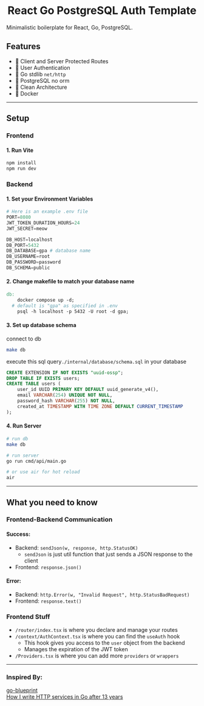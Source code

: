 <p align="center">
<h1 align="center">React Go PostgreSQL Auth Template</h1>
</p>

Minimalistic boilerplate for React, Go, PostgreSQL.

## Features

- 🚀 Client and Server Protected Routes
- 🚀 User Authentication
- 🚀 Go stdlib `net/http`
- 🚀 PostgreSQL no orm
- 🚀 Clean Architecture
- 🚀 Docker

---

## Setup

### Frontend

#### 1. Run Vite

```bash
npm install
npm run dev
```

### Backend

#### 1. Set your Environment Variables

```py
# Here is an example .env file
PORT=8080
JWT_TOKEN_DURATION_HOURS=24
JWT_SECRET=meow

DB_HOST=localhost
DB_PORT=5432
DB_DATABASE=gpa # database name
DB_USERNAME=root
DB_PASSWORD=password
DB_SCHEMA=public
```

#### 2. Change makefile to match your database name

```makefile
db:
	docker compose up -d;
  # default is "gpa" as specified in .env
	psql -h localhost -p 5432 -U root -d gpa;

```

#### 3. Set up database schema

connect to db

```bash
make db
```

execute this sql query`./internal/database/schema.sql` in your database

```sql
CREATE EXTENSION IF NOT EXISTS "uuid-ossp";
DROP TABLE IF EXISTS users;
CREATE TABLE users (
    user_id UUID PRIMARY KEY DEFAULT uuid_generate_v4(),
    email VARCHAR(254) UNIQUE NOT NULL,
    password_hash VARCHAR(255) NOT NULL,
    created_at TIMESTAMP WITH TIME ZONE DEFAULT CURRENT_TIMESTAMP
);

```

#### 4. Run Server

```bash
# run db
make db

# run server
go run cmd/api/main.go

# or use air for hot reload
air
```

---

## What you need to know

### Frontend-Backend Communication

#### Success:

- Backend: `sendJson(w, response, http.StatusOK)`
  - `sendJson` is just util function that just sends a JSON response to the client
- Frontend: `response.json()`

#### Error:

- Backend: `http.Error(w, "Invalid Request", http.StatusBadRequest)`
- Frontend: `response.text()`

### Frontend Stuff

- `/router/index.tsx` is where you declare and manage your routes
- `/context/AuthContext.tsx` is where you can find the `useAuth` hook
  - This hook gives you access to the `user` object from the backend
  - Manages the expiration of the JWT token
- `/Providers.tsx` is where you can add more `providers` or `wrappers`

---

### Inspired By:

[go-blueprint](https://github.com/Melkeydev/go-blueprint) <br>
[How I write HTTP services in Go after 13 years](https://grafana.com/blog/2024/02/09/how-i-write-http-services-in-go-after-13-years/#an-opportunity-to-hide-the-requestresponse-types-away)
